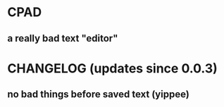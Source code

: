 <h1> CPAD </h1>
<h2> a really bad text "editor" </h2>
<h1> CHANGELOG (updates since 0.0.3)</h1>
<h2> no bad things before saved text (yippee)</h2>
